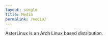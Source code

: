 ```yaml
---
layout: single
title: Media
permalink: /media/
---
```



AsterLinux is an Arch Linux based distribution.
